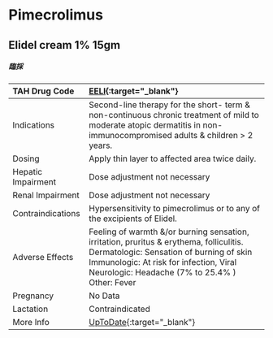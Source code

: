 # Pimecrolimus

## Elidel cream 1% 15gm

##### 臨採

| TAH Drug Code      | [EELI](https://www.tahsda.org.tw/drugs/hissearch.php?drug_code=EELI){:target="_blank"}                                                                                                                                         |
|:-------------------|:-------------------------------------------------------------------------------------------------------------------------------------------------------------------------------------------------------------------------------|
| Indications        | Second-line therapy for the short- term & non-continuous chronic treatment of mild to moderate atopic dermatitis in non- immunocompromised adults & children > 2 years.                                                        |
| Dosing             | Apply thin layer to affected area twice daily.                                                                                                                                                                                 |
| Hepatic Impairment | Dose adjustment not necessary                                                                                                                                                                                                  |
| Renal Impairment   | Dose adjustment not necessary                                                                                                                                                                                                  |
| Contraindications  | Hypersensitivity to pimecrolimus or to any of the excipients of Elidel.                                                                                                                                                        |
| Adverse Effects    | Feeling of warmth &/or burning sensation, irritation, pruritus & erythema, folliculitis. Dermatologic: Sensation of burning of skin Immunologic: At risk for infection, Viral Neurologic: Headache (7% to 25.4% ) Other: Fever |
| Pregnancy          | No Data                                                                                                                                                                                                                        |
| Lactation          | Contraindicated                                                                                                                                                                                                                |
| More Info          | [UpToDate](https://www.uptodate.com/contents/pimecrolimus-drug-information){:target="_blank"}                                                                                                                                  |

